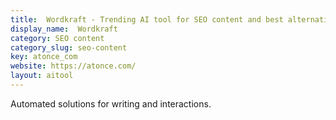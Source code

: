 ```yaml
---
title:  Wordkraft - Trending AI tool for SEO content and best alternatives
display_name:  Wordkraft
category: SEO content
category_slug: seo-content
key: atonce_com
website: https://atonce.com/
layout: aitool
---
```


Automated solutions for writing and interactions.
